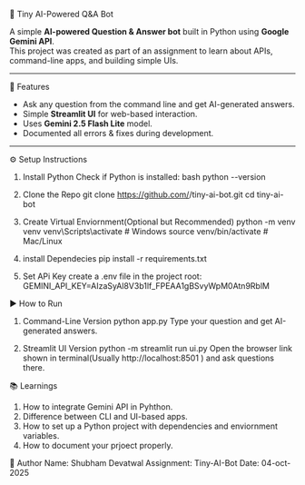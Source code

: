 🧠 Tiny AI-Powered Q&A Bot

A simple **AI-powered Question & Answer bot** built in Python using **Google Gemini API**.  
This project was created as part of an assignment to learn about APIs, command-line apps, and building simple UIs.

---

🚀 Features
- Ask any question from the command line and get AI-generated answers.
- Simple **Streamlit UI** for web-based interaction.
- Uses **Gemini 2.5 Flash Lite** model.
- Documented all errors & fixes during development.

---

⚙️ Setup Instructions

1. Install Python
Check if Python is installed:
bash
python --version

2. Clone the Repo
git clone https://github.com/<Superman0612>/tiny-ai-bot.git
cd tiny-ai-bot

3. Create Virtual Enviornment(Optional but Recommended)
python -m venv venv
venv\Scripts\activate   # Windows
source venv/bin/activate  # Mac/Linux

4. install Dependecies
pip install -r requirements.txt

5. Set APi Key
create a .env file in the project root:
GEMINI_API_KEY=AIzaSyAl8V3b1lf_FPEAA1gBSvyWpM0Atn9RblM

▶️ How to Run
1. Command-Line Version
python app.py
Type your question and get AI-generated answers.

2. Streamlit UI Version
python -m streamlit run ui.py
Open the browser link shown in terminal(Usually http://localhost:8501 ) and ask questions there.

📚 Learnings
1. How to integrate Gemini API in Pyhthon.
2. Difference between CLI and UI-based apps.
3. How to set up a Python project with dependencies and enviornment variables.
5. How to document your prjoect properly.


👤 Author
Name: Shubham Devatwal
Assignment: Tiny-AI-Bot
Date: 04-oct-2025


